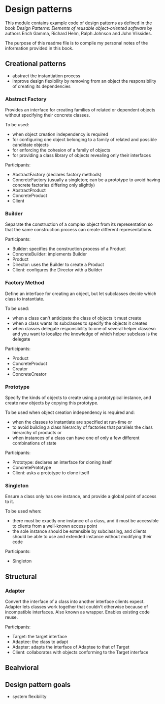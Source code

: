 # Design patterns

This module contains example code of design patterns as defined in the book *Design Patterns: Elements of reusable
object-oriented software*
by authors Erich Gamma, Richard Helm, Ralph Johnson and John Vlissides.

The purpose of this readme file is to compile my personal notes of the information provided in this book.

## Creational patterns

<ul>
<li>abstract the instantiation process</li>
<li>improve design flexibility by removing from an object the responsibility of creating its dependencies</li>
</ul>

### Abstract Factory

Provides an interface for creating families of related or dependent objects without specifying their concrete classes.

To be used:
<ul>
<li>when object creation independency is required</li>
<li>for configuring one object belonging to a family of related and possible candidate objects</li>
<li>for enforcing the cohesion of a family of objects</li>
<li>for providing a class library of objects revealing only their interfaces</li>
</ul>

Participants:
<ul>
<li>AbstractFactory (declares factory methods)</li>
<li>ConcreteFactory (usually a singleton; can be a prototype to avoid having concrete factories differing only slightly)</li>
<li>AbstractProduct</li>
<li>ConcreteProduct</li>
<li>Client</li>
</ul>

### Builder

Separate the construction of a complex object from its representation so that the same construction process can create
different representations.

Participants:
<ul>
<li>Builder: specifies the construction process of a Product</li>
<li>ConcreteBuilder: implements Builder</li>
<li>Product</li>
<li>Director: uses the Builder to create a Product</li>
<li>Client: configures the Director with a Builder</li>
</ul>

### Factory Method

Define an interface for creating an object, but let subclasses decide which class to instantiate.

To be used:
<ul>
<li>when a class can't anticipate the class of objects it must create</li>
<li>when a class wants its subclasses to specify the objects it creates</li>
<li>when classes delegate responsibility to one of several helper classesn and you want to localize rhe knowledge of which helper subclass is the delegate</li>
</ul>

Participants:
<ul>
<li>Product</li>
<li>ConcreteProduct</li>
<li>Creator</li>
<li>ConcreteCreator</li>                                                                                                                                                                                                                                                                                                                                                                                                                                                                                                                                                                                                                                                                                                                                                                                                                                                                                                                                                                                                                                
</ul>

### Prototype

Specify the kinds of objects to create using a prototypical instance, and create new objects by copying this prototype.

To be used when object creation independency is required and:
<ul>
<li>when the classes to instantiate are specified at run-time or </li>
<li>to avoid building a class hierarchy of factories that parallels the class hierarchy of products or</li>
<li>when instances of a class can have one of only a few different combinations of state</li>
</ul>

Participants:
<ul>
<li>Prototype: declares an interface for cloning itself</li>
<li>ConcretePrototype</li>
<li>Client: asks a prototype to clone itself</li>                                                                                                                                                                                                                                                                                                                                                                                                                                                                                                                                                                                                                                                                                                                                                                                                                                                                                                                                                                                                                            
</ul>

### Singleton

Ensure a class only has one instance, and provide a global point of access to it.

To be used when:
<ul>
<li>there must be exactly one instance of a class, and it must be accessible to clients from a well-known access point</li>
<li>the sole instance should be extensible by subclassing, and clients should be able to use and extended instance without modifying their code</li>
</ul>

Participants:
<ul>
<li>Singleton</li> 
</ul>

## Structural

### Adapter

Convert the interface of a class into another interface clients expect. Adapter lets classes work together that couldn't
otherwise because of incompatible interfaces. Also known as wrapper. Enables existing code reuse.

Participants:
<ul>
<li>Target: the target interface</li> 
<li>Adaptee: the class to adapt</li>
<li>Adapter: adapts the interface of Adaptee to that of Target</li>
<li>Client: collaborates with objects conforming to the Target interface</li>
</ul>

## Beahvioral

## Design pattern goals

<ul>
<li>system flexibility</li>
</ul>